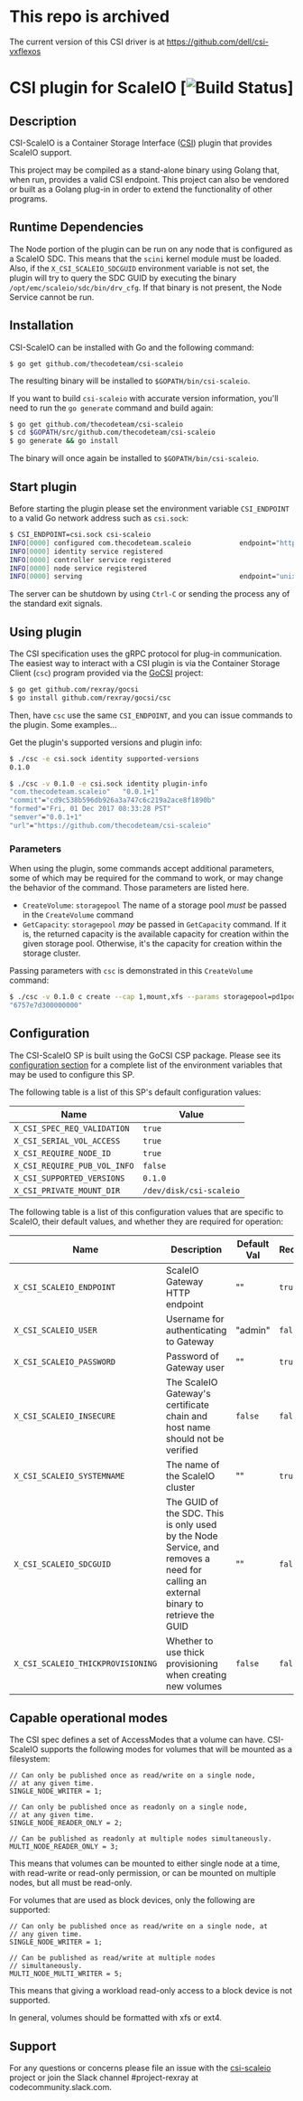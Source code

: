 # This repo is archived
The current version of this CSI driver is at https://github.com/dell/csi-vxflexos

# CSI plugin for ScaleIO [![Build Status](http://travis-ci.org/thecodeteam/csi-scaleio.svg?branch=master)]

## Description
CSI-ScaleIO is a Container Storage Interface ([CSI](https://github.com/container-storage-interface/spec))
plugin that provides ScaleIO support.

This project may be compiled as a stand-alone binary using Golang that, when
run, provides a valid CSI endpoint. This project can also be vendored or built
as a Golang plug-in in order to extend the functionality of other programs.

## Runtime Dependencies
The Node portion of the plugin can be run on any node that is configured as a
ScaleIO SDC. This means that the `scini` kernel module must be loaded. Also,
if the `X_CSI_SCALEIO_SDCGUID` environment variable is not set, the plugin will
try to query the SDC GUID by executing the binary
`/opt/emc/scaleio/sdc/bin/drv_cfg`. If that binary is not present, the Node
Service cannot be run.

## Installation
CSI-ScaleIO can be installed with Go and the following command:

`$ go get github.com/thecodeteam/csi-scaleio`

The resulting binary will be installed to `$GOPATH/bin/csi-scaleio`.

If you want to build `csi-scaleio` with accurate version information, you'll
need to run the `go generate` command and build again:

```bash
$ go get github.com/thecodeteam/csi-scaleio
$ cd $GOPATH/src/github.com/thecodeteam/csi-scaleio
$ go generate && go install
```

The binary will once again be installed to `$GOPATH/bin/csi-scaleio`.

## Start plugin
Before starting the plugin please set the environment variable
`CSI_ENDPOINT` to a valid Go network address such as `csi.sock`:

```bash
$ CSI_ENDPOINT=csi.sock csi-scaleio
INFO[0000] configured com.thecodeteam.scaleio            endpoint="https://10.50.10.100:443" insecure=true password="******" privatedir=/dev/disk/csi-scaleio sdcGUID= systemname=democluster thickprovision=false user=admin
INFO[0000] identity service registered
INFO[0000] controller service registered
INFO[0000] node service registered
INFO[0000] serving                                       endpoint="unix:///csi.sock"
```

The server can be shutdown by using `Ctrl-C` or sending the process
any of the standard exit signals.

## Using plugin
The CSI specification uses the gRPC protocol for plug-in communication.
The easiest way to interact with a CSI plugin is via the Container
Storage Client (`csc`) program provided via the
[GoCSI](https://github.com/rexray/gocsi) project:

```bash
$ go get github.com/rexray/gocsi
$ go install github.com/rexray/gocsi/csc
```

Then, have `csc` use the same `CSI_ENDPOINT`, and you can issue commands
to the plugin. Some examples...

Get the plugin's supported versions and plugin info:

```bash
$ ./csc -e csi.sock identity supported-versions
0.1.0

$ ./csc -v 0.1.0 -e csi.sock identity plugin-info
"com.thecodeteam.scaleio"	"0.0.1+1"
"commit"="cd9c538b596db926a3a747c6c219a2ace8f1890b"
"formed"="Fri, 01 Dec 2017 08:33:28 PST"
"semver"="0.0.1+1"
"url"="https://github.com/thecodeteam/csi-scaleio"
```

### Parameters
When using the plugin, some commands accept additional parameters, some of which
may be required for the command to work, or may change the behavior of the
command. Those parameters are listed here.

* `CreateVolume`: `storagepool` The name of a storage pool *must* be passed
  in the `CreateVolume` command
* `GetCapacity`: `storagepool` *may* be passed in `GetCapacity` command. If it
  is, the returned capacity is the available capacity for creation within the
  given storage pool. Otherwise, it's the capacity for creation within the
  storage cluster.

Passing parameters with `csc` is demonstrated in this `CreateVolume` command:

```bash
$ ./csc -v 0.1.0 c create --cap 1,mount,xfs --params storagepool=pd1pool1 myvol
"6757e7d300000000"
```

## Configuration
The CSI-ScaleIO SP is built using the GoCSI CSP package. Please
see its
[configuration section](https://github.com/rexray/gocsi#configuration)
for a complete list of the environment variables that may be used to
configure this SP.

The following table is a list of this SP's default configuration values:

| Name | Value |
|------|---------|
| `X_CSI_SPEC_REQ_VALIDATION` | `true` |
| `X_CSI_SERIAL_VOL_ACCESS` | `true` |
| `X_CSI_REQUIRE_NODE_ID` | `true` |
| `X_CSI_REQUIRE_PUB_VOL_INFO` | `false` |
| `X_CSI_SUPPORTED_VERSIONS` | `0.1.0` |
| `X_CSI_PRIVATE_MOUNT_DIR` | `/dev/disk/csi-scaleio` |

The following table is a list of this configuration values that are specific
to ScaleIO, their default values, and whether they are required for operation:

| Name | Description | Default Val | Required |
|------|-------------|-------------|----------|
| `X_CSI_SCALEIO_ENDPOINT` | ScaleIO Gateway HTTP endpoint | "" | `true` |
| `X_CSI_SCALEIO_USER`     | Username for authenticating to Gateway | "admin" | `false` |
| `X_CSI_SCALEIO_PASSWORD` | Password of Gateway user | "" | `true` |
| `X_CSI_SCALEIO_INSECURE` | The ScaleIO Gateway's certificate chain and host name should not be verified | `false` | `false` |
| `X_CSI_SCALEIO_SYSTEMNAME` | The name of the ScaleIO cluster | "" | `true` |
| `X_CSI_SCALEIO_SDCGUID` | The GUID of the SDC. This is only used by the Node Service, and removes a need for calling an external binary to retrieve the GUID | "" | `false` |
| `X_CSI_SCALEIO_THICKPROVISIONING` | Whether to use thick provisioning when creating new volumes | `false` | `false` |

## Capable operational modes
The CSI spec defines a set of AccessModes that a volume can have. CSI-ScaleIO
supports the following modes for volumes that will be mounted as a filesystem:

```
// Can only be published once as read/write on a single node,
// at any given time.
SINGLE_NODE_WRITER = 1;

// Can only be published once as readonly on a single node,
// at any given time.
SINGLE_NODE_READER_ONLY = 2;

// Can be published as readonly at multiple nodes simultaneously.
MULTI_NODE_READER_ONLY = 3;
```

This means that volumes can be mounted to either single node at a time, with
read-write or read-only permission, or can be mounted on multiple nodes, but all
must be read-only.

For volumes that are used as block devices, only the following are supported:

```
// Can only be published once as read/write on a single node, at
// any given time.
SINGLE_NODE_WRITER = 1;

// Can be published as read/write at multiple nodes
// simultaneously.
MULTI_NODE_MULTI_WRITER = 5;
```

This means that giving a workload read-only access to a block device is not
supported.

In general, volumes should be formatted with xfs or ext4.

## Support
For any questions or concerns please file an issue with the
[csi-scaleio](https://github.com/thecodeteam/csi-scaleio/issues) project or join
the Slack channel #project-rexray at codecommunity.slack.com.
